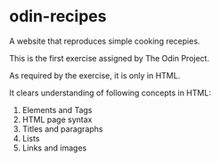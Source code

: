 # odin-recipes

A website that reproduces simple cooking recepies.

This is the first exercise assigned by The Odin Project.

As required by the exercise, it is only in HTML.

It clears understanding of following concepts in HTML:

1) Elements and Tags
2) HTML page syntax
3) Titles and paragraphs
4) Lists
5) Links and images